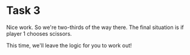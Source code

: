 # Task 3

Nice work. So we're two-thirds of the way there. The final situation is if player 1 chooses scissors.

This time, we'll leave the logic for you to work out!
